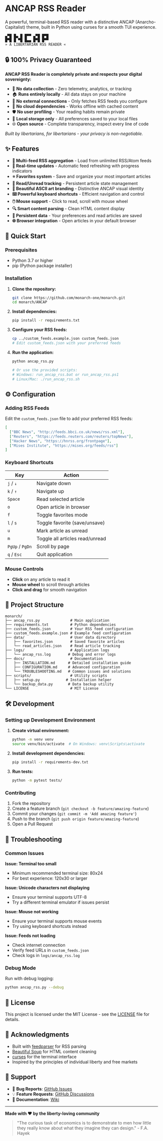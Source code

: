 # ANCAP RSS Reader

A powerful, terminal-based RSS reader with a distinctive ANCAP (Anarcho-Capitalist) theme, built in Python using curses for a smooth TUI experience.

```
▄▀█ █▄ █ █▀▀ ▄▀█ █▀█
█▀█ █ ▀█ █▄▄ █▀█ █▀▀
» A LIBERTARIAN RSS READER «
```

## 🔒 **100% Privacy Guaranteed**

**ANCAP RSS Reader is completely private and respects your digital sovereignty:**

- 🚫 **No data collection** - Zero telemetry, analytics, or tracking
- 🏠 **Runs entirely locally** - All data stays on your machine
- 🔐 **No external connections** - Only fetches RSS feeds you configure
- 🚀 **No cloud dependencies** - Works offline with cached content
- 🛡️ **No user profiling** - Your reading habits remain private
- 💾 **Local storage only** - All preferences saved to your local files
- 🌐 **Open source** - Complete transparency, inspect every line of code

*Built by libertarians, for libertarians - your privacy is non-negotiable.*

## ✨ Features

- **📰 Multi-feed RSS aggregation** - Load from unlimited RSS/Atom feeds
- **🎯 Real-time updates** - Automatic feed refreshing with progress indicators
- **⭐ Favorites system** - Save and organize your most important articles
- **📖 Read/Unread tracking** - Persistent article state management
- **🎨 Beautiful ASCII art branding** - Distinctive ANCAP visual identity
- **⌨️ Powerful keyboard shortcuts** - Efficient navigation and control
- **🖱️ Mouse support** - Click to read, scroll with mouse wheel
- **🔍 Smart content parsing** - Clean HTML content display
- **💾 Persistent data** - Your preferences and read articles are saved
- **🌐 Browser integration** - Open articles in your default browser

## 🚀 Quick Start

### Prerequisites

- Python 3.7 or higher
- pip (Python package installer)

### Installation

1. **Clone the repository:**
   ```bash
   git clone https://github.com/monarch-one/monarch.git
   cd monarch/ANCAP
   ```

2. **Install dependencies:**
   ```bash
   pip install -r requirements.txt
   ```

3. **Configure your RSS feeds:**
   ```bash
   cp ../custom_feeds.example.json custom_feeds.json
   # Edit custom_feeds.json with your preferred feeds
   ```

4. **Run the application:**
   ```bash
   python ancap_rss.py
   
   # Or use the provided scripts:
   # Windows: run_ancap_rss.bat or run_ancap_rss.ps1
   # Linux/Mac: ./run_ancap_rss.sh
   ```

## ⚙️ Configuration

### Adding RSS Feeds

Edit the `custom_feeds.json` file to add your preferred RSS feeds:

```json
[
  ["BBC News", "http://feeds.bbci.co.uk/news/rss.xml"],
  ["Reuters", "https://feeds.reuters.com/reuters/topNews"],
  ["Hacker News", "https://hnrss.org/frontpage"],
  ["Mises Institute", "https://mises.org/feeds/rss"]
]
```

### Keyboard Shortcuts

| Key | Action |
|-----|--------|
| `j` / `↓` | Navigate down |
| `k` / `↑` | Navigate up |
| `Space` | Read selected article |
| `o` | Open article in browser |
| `f` | Toggle favorites mode |
| `l` / `s` | Toggle favorite (save/unsave) |
| `u` | Mark article as unread |
| `m` | Toggle all articles read/unread |
| `PgUp` / `PgDn` | Scroll by page |
| `q` / `Esc` | Quit application |

### Mouse Controls

- **Click** on any article to read it
- **Mouse wheel** to scroll through articles
- **Click and drag** for smooth navigation

## 📁 Project Structure

```
monarch/
├── ancap_rss.py              # Main application
├── requirements.txt          # Python dependencies
├── custom_feeds.json         # Your RSS feed configuration
├── custom_feeds.example.json # Example feed configuration
├── data/                     # User data directory
│   ├── favorites.json        # Saved favorite articles
│   └── read_articles.json    # Read article tracking
├── logs/                     # Application logs
│   └── ancap_rss.log        # Debug and error logs
├── docs/                     # Documentation
│   ├── INSTALLATION.md      # Detailed installation guide
│   ├── CONFIGURATION.md     # Advanced configuration
│   └── TROUBLESHOOTING.md   # Common issues and solutions
├── scripts/                  # Utility scripts
│   ├── setup.py            # Installation helper
│   └── backup_data.py       # Data backup utility
└── LICENSE                   # MIT License
```

## 🛠️ Development

### Setting up Development Environment

1. **Create virtual environment:**
   ```bash
   python -m venv venv
   source venv/bin/activate  # On Windows: venv\Scripts\activate
   ```

2. **Install development dependencies:**
   ```bash
   pip install -r requirements-dev.txt
   ```

3. **Run tests:**
   ```bash
   python -m pytest tests/
   ```

### Contributing

1. Fork the repository
2. Create a feature branch (`git checkout -b feature/amazing-feature`)
3. Commit your changes (`git commit -m 'Add amazing feature'`)
4. Push to the branch (`git push origin feature/amazing-feature`)
5. Open a Pull Request

## 🐛 Troubleshooting

### Common Issues

**Issue: Terminal too small**
- Minimum recommended terminal size: 80x24
- For best experience: 120x30 or larger

**Issue: Unicode characters not displaying**
- Ensure your terminal supports UTF-8
- Try a different terminal emulator if issues persist

**Issue: Mouse not working**
- Ensure your terminal supports mouse events
- Try using keyboard shortcuts instead

**Issue: Feeds not loading**
- Check internet connection
- Verify feed URLs in `custom_feeds.json`
- Check logs in `logs/ancap_rss.log`

### Debug Mode

Run with debug logging:
```bash
python ancap_rss.py --debug
```

## 📜 License

This project is licensed under the MIT License - see the [LICENSE](LICENSE) file for details.

## 🤝 Acknowledgments

- Built with [feedparser](https://pypi.org/project/feedparser/) for RSS parsing
- [Beautiful Soup](https://pypi.org/project/beautifulsoup4/) for HTML content cleaning
- [curses](https://docs.python.org/3/library/curses.html) for the terminal interface
- Inspired by the principles of individual liberty and free markets

## 📧 Support

- 🐛 **Bug Reports**: [GitHub Issues](https://github.com/monarch-one/monarch/issues)
- 💡 **Feature Requests**: [GitHub Discussions](https://github.com/monarch-one/monarch/discussions)
- 📖 **Documentation**: [Wiki](https://github.com/monarch-one/monarch/wiki)

---

**Made with ❤️ by the liberty-loving community**

> "The curious task of economics is to demonstrate to men how little they really know about what they imagine they can design." - F.A. Hayek

